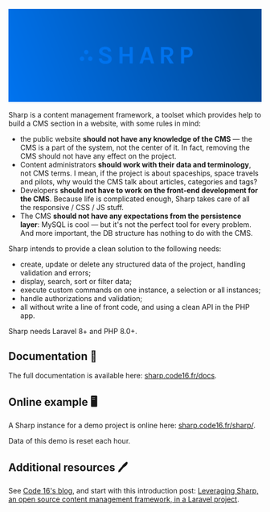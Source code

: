 <div align="center">

![Sharp](./docs/img/sharplogo.png)

</div>

Sharp is a content management framework, a toolset which provides help to build a CMS section in a website, with some rules in mind:
- the public website **should not have any knowledge of the CMS** — the CMS is a part of the system, not the center of it. In fact, removing the CMS should not have any effect on the project.
- Content administrators **should work with their data and terminology**, not CMS terms. I mean, if the project is about spaceships, space travels and pilots, why would the CMS talk about articles, categories and tags?
- Developers **should not have to work on the front-end development for the CMS**. Because life is complicated enough, Sharp takes care of all the responsive / CSS / JS stuff.
- The CMS **should not have any expectations from the persistence layer**: MySQL is cool — but it's not the perfect tool for every problem. And more important, the DB structure has nothing to do with the CMS.

Sharp intends to provide a clean solution to the following needs:
- create, update or delete any structured data of the project, handling validation and errors;
- display, search, sort or filter data;
- execute custom commands on one instance, a selection or all instances;
- handle authorizations and validation;
- all without write a line of front code, and using a clean API in the PHP app.

Sharp needs Laravel 8+ and PHP 8.0+.

## Documentation 📖

The full documentation is available here: [sharp.code16.fr/docs](http://sharp.code16.fr/docs).

## Online example 🖥️

A Sharp instance for a demo project is online here: [sharp.code16.fr/sharp/](http://sharp.code16.fr/sharp/).

Data of this demo is reset each hour. 

## Additional resources 🖊️

See [Code 16's blog](https://code16.fr/blog/), and start with this introduction post: [Leveraging Sharp, an open source content management framework, in a Laravel project](https://code16.fr/posts/leveraging-sharp-laravel-open-source-content-management-framework/).
